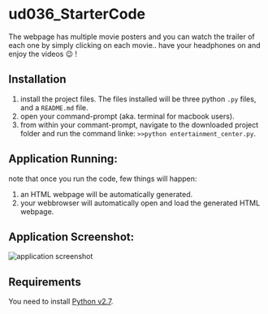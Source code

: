 # ud036_StarterCode

The webpage has multiple movie posters and you can watch the trailer of each one by simply clicking on each movie.. have your headphones on and enjoy the videos :wink: !

## Installation

1. install the project files. The files installed will be three python ```.py``` files, and a ```README.md``` file.
2. open your command-prompt (aka. terminal for macbook users).
3. from within your commant-prompt, navigate to the downloaded project folder and run the command linke: ```>>python entertainment_center.py```.

## Application Running:
note that once you run the code, few things will happen:
1. an HTML webpage will be automatically generated.
2. your webbrowser will automatically open and load the generated HTML webpage.

## Application Screenshot:
![application screenshot](https://preview.ibb.co/iTCcrJ/Capture3.png "Screenshot")

## Requirements
You need to install [Python v2.7](https://www.python.org/download/releases/2.7/).